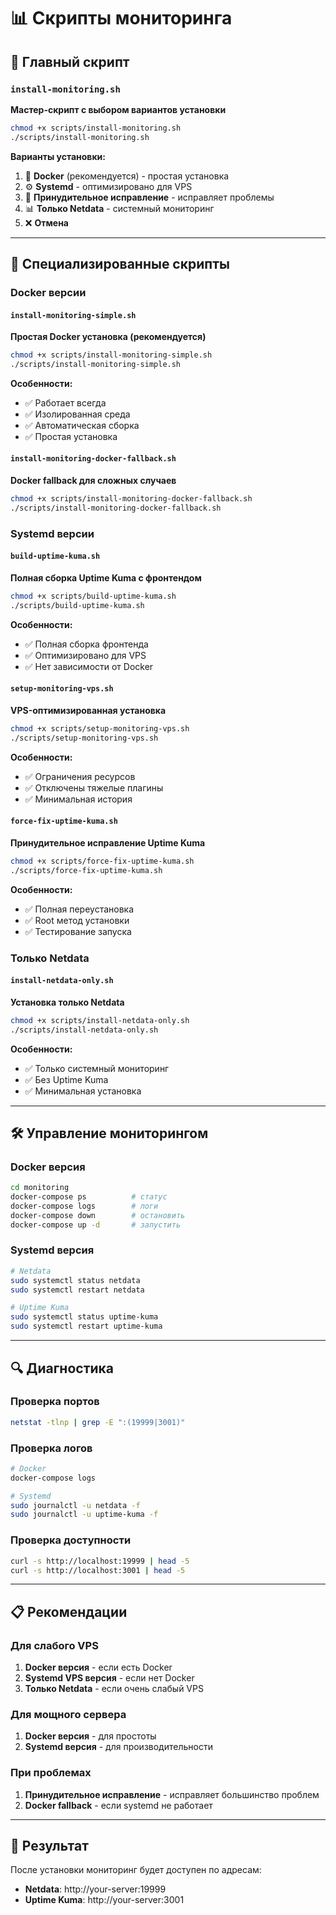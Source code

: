 # 📊 Скрипты мониторинга

## 🚀 Главный скрипт

### `install-monitoring.sh`
**Мастер-скрипт с выбором вариантов установки**

```bash
chmod +x scripts/install-monitoring.sh
./scripts/install-monitoring.sh
```

**Варианты установки:**
1. 🐳 **Docker** (рекомендуется) - простая установка
2. ⚙️ **Systemd** - оптимизировано для VPS
3. 🔧 **Принудительное исправление** - исправляет проблемы
4. 📊 **Только Netdata** - системный мониторинг
5. ❌ **Отмена**

---

## 🔧 Специализированные скрипты

### Docker версии

#### `install-monitoring-simple.sh`
**Простая Docker установка (рекомендуется)**
```bash
chmod +x scripts/install-monitoring-simple.sh
./scripts/install-monitoring-simple.sh
```

**Особенности:**
- ✅ Работает всегда
- ✅ Изолированная среда
- ✅ Автоматическая сборка
- ✅ Простая установка

#### `install-monitoring-docker-fallback.sh`
**Docker fallback для сложных случаев**
```bash
chmod +x scripts/install-monitoring-docker-fallback.sh
./scripts/install-monitoring-docker-fallback.sh
```

### Systemd версии

#### `build-uptime-kuma.sh`
**Полная сборка Uptime Kuma с фронтендом**
```bash
chmod +x scripts/build-uptime-kuma.sh
./scripts/build-uptime-kuma.sh
```

**Особенности:**
- ✅ Полная сборка фронтенда
- ✅ Оптимизировано для VPS
- ✅ Нет зависимости от Docker

#### `setup-monitoring-vps.sh`
**VPS-оптимизированная установка**
```bash
chmod +x scripts/setup-monitoring-vps.sh
./scripts/setup-monitoring-vps.sh
```

**Особенности:**
- ✅ Ограничения ресурсов
- ✅ Отключены тяжелые плагины
- ✅ Минимальная история

#### `force-fix-uptime-kuma.sh`
**Принудительное исправление Uptime Kuma**
```bash
chmod +x scripts/force-fix-uptime-kuma.sh
./scripts/force-fix-uptime-kuma.sh
```

**Особенности:**
- ✅ Полная переустановка
- ✅ Root метод установки
- ✅ Тестирование запуска

### Только Netdata

#### `install-netdata-only.sh`
**Установка только Netdata**
```bash
chmod +x scripts/install-netdata-only.sh
./scripts/install-netdata-only.sh
```

**Особенности:**
- ✅ Только системный мониторинг
- ✅ Без Uptime Kuma
- ✅ Минимальная установка

---

## 🛠️ Управление мониторингом

### Docker версия
```bash
cd monitoring
docker-compose ps          # статус
docker-compose logs        # логи
docker-compose down        # остановить
docker-compose up -d       # запустить
```

### Systemd версия
```bash
# Netdata
sudo systemctl status netdata
sudo systemctl restart netdata

# Uptime Kuma
sudo systemctl status uptime-kuma
sudo systemctl restart uptime-kuma
```

---

## 🔍 Диагностика

### Проверка портов
```bash
netstat -tlnp | grep -E ":(19999|3001)"
```

### Проверка логов
```bash
# Docker
docker-compose logs

# Systemd
sudo journalctl -u netdata -f
sudo journalctl -u uptime-kuma -f
```

### Проверка доступности
```bash
curl -s http://localhost:19999 | head -5
curl -s http://localhost:3001 | head -5
```

---

## 📋 Рекомендации

### Для слабого VPS
1. **Docker версия** - если есть Docker
2. **Systemd VPS версия** - если нет Docker
3. **Только Netdata** - если очень слабый VPS

### Для мощного сервера
1. **Docker версия** - для простоты
2. **Systemd версия** - для производительности

### При проблемах
1. **Принудительное исправление** - исправляет большинство проблем
2. **Docker fallback** - если systemd не работает

---

## 🎯 Результат

После установки мониторинг будет доступен по адресам:
- **Netdata**: http://your-server:19999
- **Uptime Kuma**: http://your-server:3001
